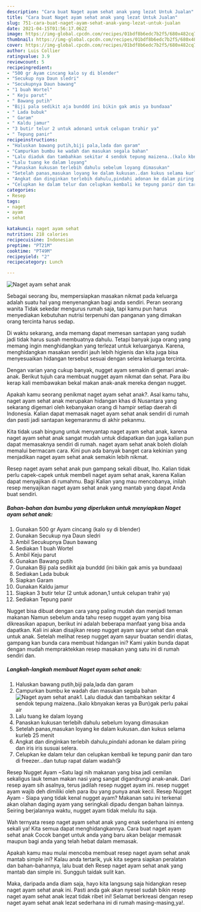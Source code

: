 ```yaml
---
description: "Cara buat Naget ayam sehat anak yang lezat Untuk Jualan"
title: "Cara buat Naget ayam sehat anak yang lezat Untuk Jualan"
slug: 751-cara-buat-naget-ayam-sehat-anak-yang-lezat-untuk-jualan
date: 2021-04-15T01:56:17.062Z
image: https://img-global.cpcdn.com/recipes/01bdf8b6edc7b2f5/680x482cq70/naget-ayam-sehat-anak-foto-resep-utama.jpg
thumbnail: https://img-global.cpcdn.com/recipes/01bdf8b6edc7b2f5/680x482cq70/naget-ayam-sehat-anak-foto-resep-utama.jpg
cover: https://img-global.cpcdn.com/recipes/01bdf8b6edc7b2f5/680x482cq70/naget-ayam-sehat-anak-foto-resep-utama.jpg
author: Luis Collier
ratingvalue: 3.9
reviewcount: 5
recipeingredient:
- "500 gr Ayam cincang kalo sy di blender"
- "Secukup nya Daun sledri"
- "Secukupnya Daun bawang"
- "1 buah Wortel"
- " Keju parut"
- " Bawang putih"
- "Biji pala sedikit aja bunddd ini bikin gak amis ya bundaaa"
- " Lada bubuk"
- " Garam"
- " Kaldu jamur"
- "3 butir telur 2 untuk adonan1 untuk celupan trahir ya"
- " Tepung panir"
recipeinstructions:
- "Haluskan bawang putih,biji pala,lada dan garam"
- "Campurkan bumbu ke wadah dan masukan segala bahan"
- "Lalu diaduk dan tambahkan sekitar 4 sendok tepung maizena..(kalo kbnyakan keras ya Bun)gak perlu pakai air"
- "Lalu tuang ke dalam loyang"
- "Panaskan kukusan terlebih dahulu sebelum loyang dimasukan"
- "Setelah panas,masukan loyang ke dalam kukusan..dan kukus selama kurleb 25 menit"
- "Angkat dan dinginkan terlebih dahulu,pindahi adonan ke dalam piring dan iris iris susuai selera."
- "Celupkan ke dalam telur dan celupkan kembali ke tepung panir dan taro di freezer...dan tutup rapat dalam wadah😘"
categories:
- Resep
tags:
- naget
- ayam
- sehat

katakunci: naget ayam sehat 
nutrition: 218 calories
recipecuisine: Indonesian
preptime: "PT21M"
cooktime: "PT49M"
recipeyield: "2"
recipecategory: Lunch

---
```



![Naget ayam sehat anak](https://img-global.cpcdn.com/recipes/01bdf8b6edc7b2f5/680x482cq70/naget-ayam-sehat-anak-foto-resep-utama.jpg)

Sebagai seorang ibu, mempersiapkan masakan nikmat pada keluarga adalah suatu hal yang menyenangkan bagi anda sendiri. Peran seorang  wanita Tidak sekedar mengurus rumah saja, tapi kamu pun harus menyediakan kebutuhan nutrisi terpenuhi dan panganan yang dimakan orang tercinta harus sedap.

Di waktu  sekarang, anda memang dapat memesan santapan yang sudah jadi tidak harus susah membuatnya dahulu. Tetapi banyak juga orang yang memang ingin menghidangkan yang terlezat untuk keluarganya. Karena, menghidangkan masakan sendiri jauh lebih higienis dan kita juga bisa menyesuaikan hidangan tersebut sesuai dengan selera keluarga tercinta. 

Dengan varian yang cukup banyak, nugget ayam semakin di gemari anak-anak. Berikut tujuh cara membuat nugget ayam nikmat dan sehat. Para ibu kerap kali membawakan bekal makan anak-anak mereka dengan nugget.

Apakah kamu seorang penikmat naget ayam sehat anak?. Asal kamu tahu, naget ayam sehat anak merupakan hidangan khas di Nusantara yang sekarang digemari oleh kebanyakan orang di hampir setiap daerah di Indonesia. Kalian dapat memasak naget ayam sehat anak sendiri di rumah dan pasti jadi santapan kegemaranmu di akhir pekanmu.

Kita tidak usah bingung untuk menyantap naget ayam sehat anak, karena naget ayam sehat anak sangat mudah untuk didapatkan dan juga kalian pun dapat memasaknya sendiri di rumah. naget ayam sehat anak boleh diolah memalui bermacam cara. Kini pun ada banyak banget cara kekinian yang menjadikan naget ayam sehat anak semakin lebih nikmat.

Resep naget ayam sehat anak pun gampang sekali dibuat, lho. Kalian tidak perlu capek-capek untuk membeli naget ayam sehat anak, karena Kalian dapat menyajikan di rumahmu. Bagi Kalian yang mau mencobanya, inilah resep menyajikan naget ayam sehat anak yang mantab yang dapat Anda buat sendiri.

<!--inarticleads1-->

##### Bahan-bahan dan bumbu yang diperlukan untuk menyiapkan Naget ayam sehat anak:

1. Gunakan 500 gr Ayam cincang (kalo sy di blender)
1. Gunakan Secukup nya Daun sledri
1. Ambil Secukupnya Daun bawang
1. Sediakan 1 buah Wortel
1. Ambil  Keju parut
1. Gunakan  Bawang putih
1. Gunakan Biji pala sedikit aja bunddd (ini bikin gak amis ya bundaaa)
1. Sediakan  Lada bubuk
1. Siapkan  Garam
1. Gunakan  Kaldu jamur
1. Siapkan 3 butir telur (2 untuk adonan,1 untuk celupan trahir ya)
1. Sediakan  Tepung panir


Nugget bisa dibuat dengan cara yang paling mudah dan menjadi teman makanan Namun sebelum anda tahu resep nugget ayam yang bisa dikreasikan apapun, berikut ini adalah beberapa manfaat yang bisa anda dapatkan. Kali ini akan disajikan resep nugget ayam sayur sehat dan enak untuk anak. Setelah melihat resep nugget ayam sayur buatan sendiri diatas, gampang kan bunda cara membuat hidangan ini? Kami yakin bunda dapat dengan mudah mempraktekkan resep masakan yang satu ini di rumah sendiri dan. 

<!--inarticleads2-->

##### Langkah-langkah membuat Naget ayam sehat anak:

1. Haluskan bawang putih,biji pala,lada dan garam
1. Campurkan bumbu ke wadah dan masukan segala bahan
<img src="https://img-global.cpcdn.com/steps/63546933dd36bf48/160x128cq70/naget-ayam-sehat-anak-langkah-memasak-2-foto.jpg" alt="Naget ayam sehat anak">1. Lalu diaduk dan tambahkan sekitar 4 sendok tepung maizena..(kalo kbnyakan keras ya Bun)gak perlu pakai air
1. Lalu tuang ke dalam loyang
1. Panaskan kukusan terlebih dahulu sebelum loyang dimasukan
1. Setelah panas,masukan loyang ke dalam kukusan..dan kukus selama kurleb 25 menit
1. Angkat dan dinginkan terlebih dahulu,pindahi adonan ke dalam piring dan iris iris susuai selera.
1. Celupkan ke dalam telur dan celupkan kembali ke tepung panir dan taro di freezer...dan tutup rapat dalam wadah😘


Resep Nugget Ayam ~Satu lagi nih makanan yang bisa jadi cemilan sekaligus lauk teman makan nasi yang sangat digandrungi anak-anak. Dari resep ayam sih asalnya, terus jadilah resep nugget ayam ini. resep nugget ayam wajib deh dimiliki oleh para ibu yang punya anak kecil. Resep Nugget Ayam - Siapa yang tidak kenal nugget ayam? Makanan satu ini terkenal akan olahan daging ayam yang seringkali dipadu dengan bahan lainnya. Seiring berjalannya waktu, nugget ayam tidak melulu itu saja. 

Wah ternyata resep naget ayam sehat anak yang enak sederhana ini enteng sekali ya! Kita semua dapat menghidangkannya. Cara buat naget ayam sehat anak Cocok banget untuk anda yang baru akan belajar memasak maupun bagi anda yang telah hebat dalam memasak.

Apakah kamu mau mulai mencoba membuat resep naget ayam sehat anak mantab simple ini? Kalau anda tertarik, yuk kita segera siapkan peralatan dan bahan-bahannya, lalu buat deh Resep naget ayam sehat anak yang mantab dan simple ini. Sungguh taidak sulit kan. 

Maka, daripada anda diam saja, hayo kita langsung saja hidangkan resep naget ayam sehat anak ini. Pasti anda gak akan nyesel sudah bikin resep naget ayam sehat anak lezat tidak ribet ini! Selamat berkreasi dengan resep naget ayam sehat anak lezat sederhana ini di rumah masing-masing,ya!.

